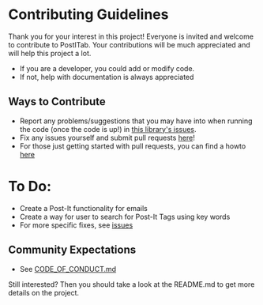 # Contributing Guidelines

Thank you for your interest in this project! Everyone is invited and welcome to contribute to PostITab. Your contributions will be much appreciated and will help this project a lot. 
- If you are a developer, you could add or modify code.
- If not, help with documentation is always appreciated

## Ways to Contribute
- Report any problems/suggestions that you may have into when running the code (once the code is up!) in [this library's issues](https://github.com/sarmxzh/PostITab/issues). 
- Fix any issues yourself and submit pull requests [here](https://github.com/sarmxzh/PostITab/pulls)!
- For those just getting started with pull requests, you can find a howto [here](https://help.github.com/articles/using-pull-requests/)

# To Do:
- Create a Post-It functionality for emails
- Create a way for user to search for Post-It Tags using key words
- For more specific fixes, see [issues](https://github.com/sarmxzh/PostITab/issues)

## Community Expectations
- See [CODE_OF_CONDUCT.md](https://github.com/sarmxzh/PostITab/blob/master/CODE_OF_CONDUCT.md)

Still interested? Then you should take a look at the README.md to get more details on the project.
